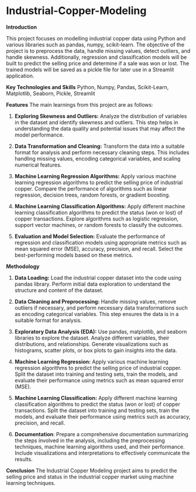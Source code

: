 # Industrial-Copper-Modeling
**Introduction**

This project focuses on modelling industrial copper data using Python and various libraries such as pandas, numpy, scikit-learn. The objective of the project is to preprocess the data, handle missing values, detect outliers, and handle skewness. Additionally, regression and classification models will be built to predict the selling price and determine if a sale was won or lost. The trained models will be saved as a pickle file for later use in a Streamlit application.

**Key Technologies and Skills**
Python, Numpy, Pandas, Scikit-Learn, Matplotlib, Seaborn, Pickle, Streamlit

**Features**
The main learnings from this project are as follows:

1. **Exploring Skewness and Outliers:** Analyze the distribution of variables in the dataset and identify skewness and outliers. This step helps in understanding the data quality and potential issues that may affect the model performance.

2. **Data Transformation and Cleaning:** Transform the data into a suitable format for analysis and perform necessary cleaning steps. This includes handling missing values, encoding categorical variables, and scaling numerical features.

3. **Machine Learning Regression Algorithms:** Apply various machine learning regression algorithms to predict the selling price of industrial copper. Compare the performance of algorithms such as linear regression, decision trees, random forests, or gradient boosting.

4. **Machine Learning Classification Algorithms:** Apply different machine learning classification algorithms to predict the status (won or lost) of copper transactions. Explore algorithms such as logistic regression, support vector machines, or random forests to classify the outcomes.

5. **Evaluation and Model Selection:** Evaluate the performance of regression and classification models using appropriate metrics such as mean squared error (MSE), accuracy, precision, and recall. Select the best-performing models based on these metrics.

**Methodology**

1. **Data Loading:** Load the industrial copper dataset into the code using pandas library. Perform initial data exploration to understand the structure and content of the dataset.

2. **Data Cleaning and Preprocessing:** Handle missing values, remove outliers if necessary, and perform necessary data transformations such as encoding categorical variables. This step ensures the data is in a suitable format for analysis.

3. **Exploratory Data Analysis (EDA):** Use pandas, matplotlib, and seaborn libraries to explore the dataset. Analyze different variables, their distributions, and relationships. Generate visualizations such as histograms, scatter plots, or box plots to gain insights into the data.

4. **Machine Learning Regression:** Apply various machine learning regression algorithms to predict the selling price of industrial copper. Split the dataset into training and testing sets, train the models, and evaluate their performance using metrics such as mean squared error (MSE).

5. **Machine Learning Classification:** Apply different machine learning classification algorithms to predict the status (won or lost) of copper transactions. Split the dataset into training and testing sets, train the models, and evaluate their performance using metrics such as accuracy, precision, and recall.

6. **Documentation**: Prepare a comprehensive documentation summarizing the steps involved in the analysis, including the preprocessing techniques, machine learning algorithms used, and their performance. Include visualizations and interpretations to effectively communicate the results.

**Conclusion**
The Industrial Copper Modeling project aims to predict the selling price and status in the industrial copper market using machine learning techniques.
